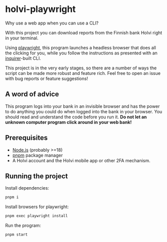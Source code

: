 # holvi-playwright

Why use a web app when you can use a CLI?

With this project you can download reports from the Finnish bank Holvi right in your terminal.

Using [playwright](https://www.npmjs.com/package/playwright), this program launches a headless browser that does all the clicking for you, while you follow the instructions as presented with an [inquirer](https://www.npmjs.com/package/@inquirer/prompts)-built CLI.

This project is in the very early stages, so there are a number of ways the script can be made more robust and feature rich. Feel free to open an issue with bug reports or feature suggestions!

## A word of advice

This program logs into your bank in an invisible browser and has the power to do anything you could do when logged into the bank in your browser. You should read and understand the code before you run it. **Do not let an unknown computer program click around in your web bank!**

## Prerequisites

- [Node.js](https://nodejs.org/en/download) (probably >=18)
- [pnpm](https://pnpm.io/installation) package manager
- A Holvi account and the Holvi mobile app or other 2FA mechanism.

## Running the project

Install dependencies:

```sh
pnpm i
```

Install browsers for playwright:

```sh
pnpm exec playwright install
```

Run the program:

```sh
pnpm start
```
